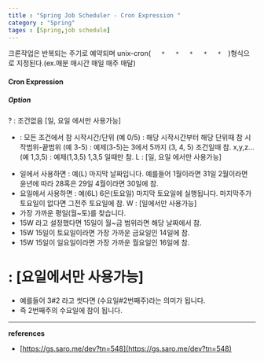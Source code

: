 ```yaml
---
title : "Spring Job Scheduler - Cron Expression "
category : "Spring"
tages : [Spring,job schedule]
---
```


크론작업은 반복되는 주기로 예약되며 unix-cron(`    *   *   *   *   *   `)형식으로 지정된다.(ex.매분 매시간 매일 매주 매달)

#### Cron Expression
 
##### Option
? : 조건없음 [일, 요일 에서만 사용가능]
* : 모든 조건에서 참
시작시간/단위 (예 0/5) : 해당 시작시간부터 해당 단위때 참
시작범위-끝범위 (예 3-5) : 예제(3-5)는 3에서 5까지 (3, 4, 5) 조건일때 참.
x,y,z... (예 1,3,5) : 예제(1,3,5) 1,3,5 일때만 참.
L : [일, 요일 에서만 사용가능]
- 일에서 사용하면 : 예(L) 마지막 날짜입니다. 예를들어 1월이라면 31일 2월이라면 윤년에 따라 28혹은 29일 4월이라면 30일에 참.
- 요일에서 사용하면 : 예(6L) 6은(토요일) 마지막 토요일에 실행됩니다. 마지막주가 토요일이 없다면 그전주 토요일에 참.
W : [일에서만 사용가능]
- 가장 가까운 평일(월~토)를 찾습니다.
- 15W 라고 설정했다면 15일이 월~금 범위라면 해당 날짜에서 참.
- 15W 15일이 토요일이라면 가장 가까운 금요일인 14일에 참.
- 15W 15일이 일요일이라면 가장 가까운 월요일인 16일에 참.
# : [요일에서만 사용가능]
- 예를들어 3#2 라고 썻다면 (수요일#2번째주)라는 의미가 됩니다.
- 즉 2번째주의 수요일에 참이 됩니다.


---

**references**
- [https://gs.saro.me/dev?tn=548](https://gs.saro.me/dev?tn=548)
